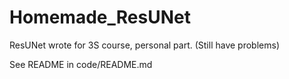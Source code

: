 # Homemade_ResUNet
ResUNet wrote for 3S course, personal part. (Still have problems)

See README in code/README.md

